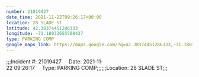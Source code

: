 ```yaml
---
number: 21019427
date_time: 2021-11-22T09:26:17+00:00
location: 28 SLADE ST
latitude: 42.38374451286333
longitude: -71.18033655508437
type: PARKING COMP
google_maps_link: https://maps.google.com/?q=42.38374451286333,-71.18033655508437
---
```


;;;Incident #: 21019427     Date: 2021‐11‐22 09:26:17     Type: PARKING COMP;;;;;;Location: 28 SLADE ST;;;
